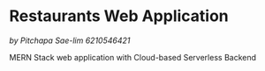# Restaurants Web Application
*by Pitchapa Sae-lim 6210546421*

MERN Stack web application with Cloud-based Serverless Backend